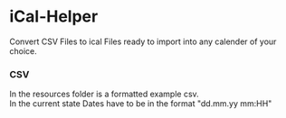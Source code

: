 # iCal-Helper

Convert CSV Files to ical Files ready to import into any calender of your choice.

### CSV  
  
  In the resources folder is a formatted example csv.   
  In the current state Dates have to be in the format "dd.mm.yy mm:HH"